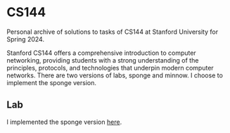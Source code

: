 # CS144

Personal archive of solutions to tasks of CS144 at Stanford University for Spring 2024.

Stanford CS144 offers a comprehensive introduction to computer networking, providing students with a strong understanding of the principles, protocols, and technologies that underpin modern computer networks. There are two versions of labs, sponge and minnow. I choose to implement the sponge version.

## Lab

I implemented the sponge version [here](./lab/sponge/).